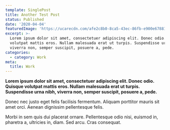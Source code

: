 ```yaml
---
template: SinglePost
title: Another Test Post
status: Published
date: '2020-04-04'
featuredImage: 'https://ucarecdn.com/afe2c8b0-8ca5-43ec-86fb-e900e678816c/'
excerpt: >-
  Lorem ipsum dolor sit amet, consectetuer adipiscing elit. Donec odio. Quisque
  volutpat mattis eros. Nullam malesuada erat ut turpis. Suspendisse urna nibh,
  viverra non, semper suscipit, posuere a, pede.
categories:
  - category: Work
meta:
  title: Work
---
```

**Lorem ipsum dolor sit amet, consectetuer adipiscing elit. Donec odio. Quisque volutpat mattis eros. Nullam malesuada erat ut turpis. Suspendisse urna nibh, viverra non, semper suscipit, posuere a, pede.**

Donec nec justo eget felis facilisis fermentum. Aliquam porttitor mauris sit amet orci. Aenean dignissim pellentesque felis.

Morbi in sem quis dui placerat ornare. Pellentesque odio nisi, euismod in, pharetra a, ultricies in, diam. Sed arcu. Cras consequat.
